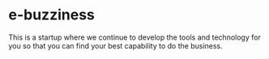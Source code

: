 # e-buzziness
This is a startup where we continue to develop the tools and technology for you so that you can find your best capability to do the business.
